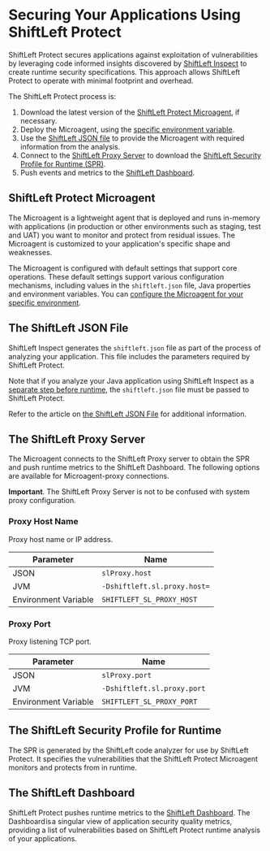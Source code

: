 # Securing Your Applications Using ShiftLeft Protect

ShiftLeft Protect secures applications against exploitation of vulnerabilities by leveraging code informed insights discovered by [ShiftLeft Inspect](../inspect/analyzing-applications.md) to create runtime security specifications. This approach allows ShiftLeft Protect to operate with minimal footprint and overhead.

The ShiftLeft Protect process is:

1. Download the latest version of the [ShiftLeft Protect Microagent](#shiftleft-protect-microagent), if necessary.
2. Deploy the Microagent, using the [specific environment variable](protect-java/configuring-the-microagent.md).
3. Use the [ShiftLeft JSON file](#the-shiftleft-json-file) to provide the Microagent with required information from the analysis. 
4. Connect to the [ShiftLeft Proxy Server](#the-shiftleft-proxy-server) to download the [ShiftLeft Security Profile for Runtime (SPR)](#the-shiftleft-security-profile-for-runtime). 
5. Push events and metrics to the [ShiftLeft Dashboard](#the-shiftleft-dashboard).

## ShiftLeft Protect Microagent

The Microagent is a lightweight agent that is deployed and runs in-memory with applications (in production or other environments such as staging, test and UAT) you want to monitor and protect from residual issues. The Microagent is customized to your application's specific shape and weaknesses. 

The Microagent is configured with default settings that support core operations. These default settings support various configuration mechanisms, including values in the `shiftleft.json` file, Java properties and environment variables. You can [configure the Microagent for your specific environment](protect-java/configuring-the-microagent.md).

## The ShiftLeft JSON File

ShiftLeft Inspect generates the `shiftleft.json` file as part of the process of analyzing your application. This file includes the parameters required by ShiftLeft Protect. 

Note that if you analyze your Java application using ShiftLeft Inspect as a [separate step before runtime](../inspect/analyzing-applications.md), the `shiftleft.json` file must be passed to ShiftLeft Protect. 

Refer to the article on [the ShiftLeft JSON File](json-file.md) for additional information.

## The ShiftLeft Proxy Server

The Microagent connects to the ShiftLeft Proxy server to obtain the SPR and push runtime metrics to the ShiftLeft Dashboard. The following options are available for Microagent-proxy connections.

**Important**. The ShiftLeft Proxy Server is not to be confused with system proxy configuration.

### Proxy Host Name

Proxy host name or IP address.

Parameter | Name
--- | ---
JSON | `slProxy.host`
JVM | `-Dshiftleft.sl.proxy.host=`
Environment Variable | `SHIFTLEFT_SL_PROXY_HOST`

### Proxy Port

Proxy listening TCP port.

Parameter | Name
--- | ---
JSON | `slProxy.port`
JVM | `-Dshiftleft.sl.proxy.port`
Environment Variable | `SHIFTLEFT_SL_PROXY_PORT`

## The ShiftLeft Security Profile for Runtime

The SPR is generated by the ShiftLeft code analyzer for use by ShiftLeft Protect. It specifies the vulnerabilities that the ShiftLeft Protect Microagent monitors and protects from in runtime.

## The ShiftLeft Dashboard

ShiftLeft Protect pushes runtime metrics to the [ShiftLeft Dashboard](../using-dashboard/vulnerability-dashboard.md). The Dashboard is a singular view of application security quality metrics, providing a list of vulnerabilities based on ShiftLeft Protect runtime analysis of your applications. 
